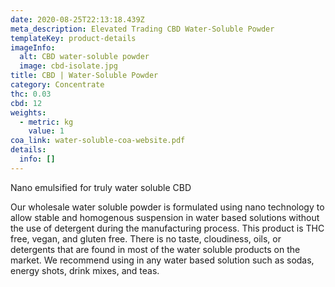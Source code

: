 ```yaml
---
date: 2020-08-25T22:13:18.439Z
meta_description: Elevated Trading CBD Water-Soluble Powder
templateKey: product-details
imageInfo:
  alt: CBD water-soluble powder
  image: cbd-isolate.jpg
title: CBD | Water-Soluble Powder
category: Concentrate
thc: 0.03
cbd: 12
weights:
  - metric: kg
    value: 1
coa_link: water-soluble-coa-website.pdf
details:
  info: []
---
```

Nano emulsified for truly water soluble CBD

Our wholesale water soluble powder is formulated using nano technology to allow stable and homogenous suspension in water based solutions without the use of detergent during the manufacturing process. This product is THC free, vegan, and gluten free. There is no taste, cloudiness, oils, or detergents that are found in most of the water soluble products on the market. We recommend using in any water based solution such as sodas, energy shots, drink mixes, and teas.
